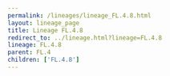 ```yaml
---
permalink: /lineages/lineage_FL.4.8.html
layout: lineage_page
title: Lineage FL.4.8
redirect_to: ../lineage.html?lineage=FL.4.8
lineage: FL.4.8
parent: FL.4
children: ['FL.4.8']
---
```

